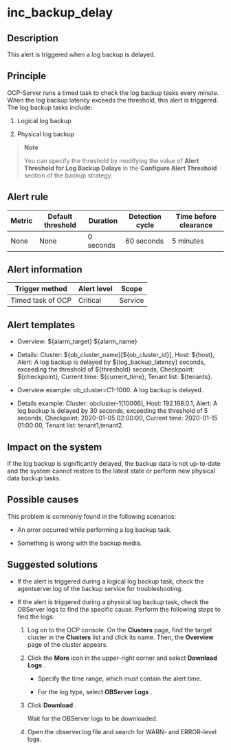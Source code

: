 inc_backup_delay
=====================================

**Description**
------------------------------------

This alert is triggered when a log backup is delayed.

Principle
------------------------------

OCP-Server runs a timed task to check the log backup tasks every minute. When the log backup latency exceeds the threshold, this alert is triggered. The log backup tasks include:

1. Logical log backup

2. Physical log backup

> **Note**
>
> You can specify the threshold by modifying the value of **Alert Threshold for Log Backup Delays** in the **Configure Alert Threshold** section of the backup strategy.

**Alert rule**
-----------------------------------

| Metric | Default threshold | Duration  | Detection cycle | Time before clearance |
|--------|-------------------|-----------|-----------------|-----------------------|
| None   | None              | 0 seconds | 60 seconds      | 5 minutes             |

**Alert information**
------------------------------------------

|  Trigger method   | Alert level |  Scope  |
|-------------------|-------------|---------|
| Timed task of OCP | Critical    | Service |

**Alert templates**
----------------------------------------

* Overview: ${alarm_target} ${alarm_name}

* Details: Cluster: ${ob_cluster_name}[\${ob_cluster_id}], Host: ${host}, Alert: A log backup is delayed by ${log_backup_latency} seconds, exceeding the threshold of ${threshold} seconds, Checkpoint: ${checkpoint}, Current time: ${current_time}, Tenant list: ${tenants}.

* Overview example: ob_cluster=C1-1000. A log backup is delayed.

* Details example: Cluster: obcluster-1[10006], Host: 192.168.0.1, Alert: A log backup is delayed by 30 seconds, exceeding the threshold of 5 seconds, Checkpoint: 2020-01-05 02:00:00, Current time: 2020-01-15 01:00:00, Tenant list: tenant1,tenant2.

**Impact on the system**
---------------------------------------------

If the log backup is significantly delayed, the backup data is not up-to-date and the system cannot restore to the latest state or perform new physical data backup tasks.

**Possible causes**
----------------------------------------

This problem is commonly found in the following scenarios:

* An error occurred while performing a log backup task.

* Something is wrong with the backup media.

**Suggested solutions**
--------------------------------------------

* If the alert is triggered during a logical log backup task, check the agentserver.log of the backup service for troubleshooting.

* If the alert is triggered during a physical log backup task, check the OBServer logs to find the specific cause. Perform the following steps to find the logs:

  1. Log on to the OCP console. On the **Clusters** page, find the target cluster in the **Clusters** list and click its name. Then, the **Overview** page of the cluster appears.

  2. Click the **More** icon in the upper-right corner and select **Download Logs** .

     * Specify the time range, which must contain the alert time.

     * For the log type, select **OBServer Logs** .

  3. Click **Download** .

     Wait for the OBServer logs to be downloaded.

  4. Open the observer.log file and search for WARN- and ERROR-level logs.
